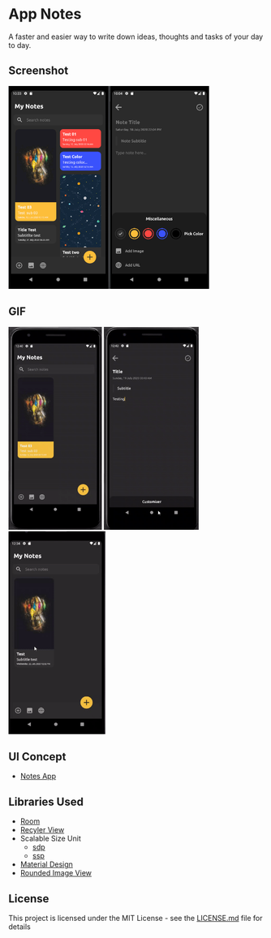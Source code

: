 # App Notes
A faster and easier way to write down ideas, thoughts and tasks of your day to day.

## Screenshot
<img src="app-screen.png" height="400" alt="Screenshot"/>

## GIF
<img src="recording-01.gif" height="400" alt="Screenshot"/> <img src="recording-02.gif" height="400" alt="Screenshot"/> <img src="recording-03.gif" height="400" alt="Screenshot"/>

## UI Concept
* [Notes App](https://dribbble.com/shots/11123324-Notes-App)

## Libraries Used
* [Room](https://developer.android.com/training/data-storage/room)
* [Recyler View](https://developer.android.com/jetpack/androidx/releases/recyclerview)
* Scalable Size Unit
  * [sdp](https://github.com/intuit/sdp)
  * [ssp](https://github.com/intuit/ssp)
* [Material Design](https://material.io/develop/android/docs/getting-started)
* [Rounded Image View](https://github.com/vinc3m1/RoundedImageView)

## License
This project is licensed under the MIT License - see the [LICENSE.md](LICENSE.md) file for details

